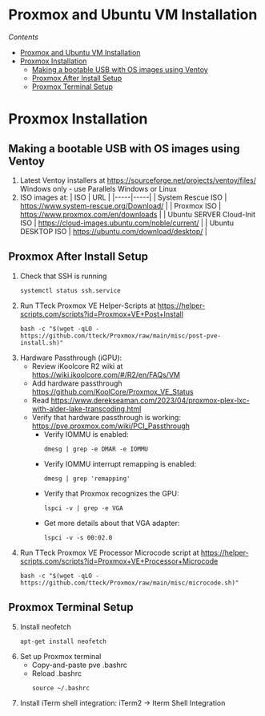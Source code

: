 # Proxmox and Ubuntu VM Installation
*Contents*
- [Proxmox and Ubuntu VM Installation](#proxmox-and-ubuntu-vm-installation)
- [Proxmox Installation](#proxmox-installation)
  - [Making a bootable USB with OS images using Ventoy](#making-a-bootable-usb-with-os-images-using-ventoy)
  - [Proxmox After Install Setup](#proxmox-after-install-setup)
  - [Proxmox Terminal Setup](#proxmox-terminal-setup)

# Proxmox Installation
## Making a bootable USB with OS images using Ventoy
1) Latest Ventoy installers at https://sourceforge.net/projects/ventoy/files/ Windows only - use Parallels Windows or Linux
2) ISO images at:
   | ISO | URL |
   |-----|-----|
   | System Rescue ISO | https://www.system-rescue.org/Download/ |
   | Proxmox ISO | https://www.proxmox.com/en/downloads |
   | Ubuntu SERVER Cloud-Init ISO | https://cloud-images.ubuntu.com/noble/current/ |
   | Ubuntu DESKTOP ISO | https://ubuntu.com/download/desktop/ |

## Proxmox After Install Setup
1) Check that SSH is running
   ```
   systemctl status ssh.service
   ```
2) Run TTeck Proxmox VE Helper-Scripts at https://helper-scripts.com/scripts?id=Proxmox+VE+Post+Install
   ```
   bash -c "$(wget -qLO - https://github.com/tteck/Proxmox/raw/main/misc/post-pve-install.sh)"
   ```
3) Hardware Passthrough (iGPU):
   - Review iKoolcore R2 wiki at https://wiki.ikoolcore.com/#/R2/en/FAQs/VM
   - Add hardware passthrough https://github.com/KoolCore/Proxmox_VE_Status
   - Read https://www.derekseaman.com/2023/04/proxmox-plex-lxc-with-alder-lake-transcoding.html
   - Verify that hardware passthrough is working: https://pve.proxmox.com/wiki/PCI_Passthrough
      - Verify IOMMU is enabled:
        ```
        dmesg | grep -e DMAR -e IOMMU
        ```
      - Verify IOMMU interrupt remapping is enabled:
        ```
        dmesg | grep 'remapping'
        ```
      - Verify that Proxmox recognizes the GPU:
        ```
        lspci -v | grep -e VGA
        ```
      - Get more details about that VGA adapter:
        ```
        lspci -v -s 00:02.0
        ```
4) Run TTeck Proxmox VE Processor Microcode script at https://helper-scripts.com/scripts?id=Proxmox+VE+Processor+Microcode
   ```
   bash -c "$(wget -qLO - https://github.com/tteck/Proxmox/raw/main/misc/microcode.sh)"
   ```
## Proxmox Terminal Setup
5) Install neofetch
   ```
   apt-get install neofetch
   ```
6) Set up Proxmox terminal
    - Copy-and-paste pve .bashrc
    - Reload .bashrc
      ```
      source ~/.bashrc
      ```
7) Install iTerm shell integration: iTerm2 → Iterm Shell Integration

